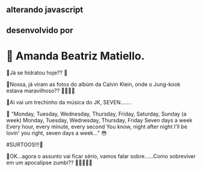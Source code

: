 ## alterando javascript
## desenvolvido por
# :cherry_blossom: Amanda Beatriz Matiello.

:cherry_blossom:Já se hidratou hoje?? :cup_with_straw:

:rabbit:Nossa, já viram as fotos do albúm da Calvin Klein, onde o Jung-kook estava maravilhoso?? :exploding_head::face_with_spiral_eyes::hand_over_mouth:	

:cherry_blossom:Ai vai um trechinho da música do JK, SEVEN.......

:purple_heart: "Monday, Tuesday, Wednesday, Thursday, Friday, Saturday, Sunday (a week)
Monday, Tuesday, Wednesday, Thursday, Friday
Seven days a week
Every hour, every minute, every second
You know, night after night
I'll be lovin' you right, seven days a week..." :flushed:

#SURTOOS!!!:woozy_face:


:zombie:OK...agora o assunto vai ficar sério, vamos falar sobre......Como sobreviver em um apocalipse zumbi?? :zombie::zombie::zombie::zombie::zombie:

